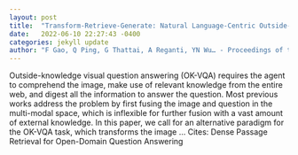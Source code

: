 ```yaml
---
layout: post
title:  "Transform-Retrieve-Generate: Natural Language-Centric Outside-Knowledge Visual Question Answering"
date:   2022-06-10 22:27:43 -0400
categories: jekyll update
author: "F Gao, Q Ping, G Thattai, A Reganti, YN Wu… - Proceedings of the IEEE …, 2022"
---
```

Outside-knowledge visual question answering (OK-VQA) requires the agent to comprehend the image, make use of relevant knowledge from the entire web, and digest all the information to answer the question. Most previous works address the problem by first fusing the image and question in the multi-modal space, which is inflexible for further fusion with a vast amount of external knowledge. In this paper, we call for an alternative paradigm for the OK-VQA task, which transforms the image …
Cites: ‪Dense Passage Retrieval for Open-Domain Question Answering‬  